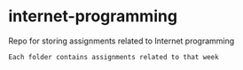 # internet-programming
Repo for storing assignments related to Internet programming

```Each folder contains assignments related to that week```


